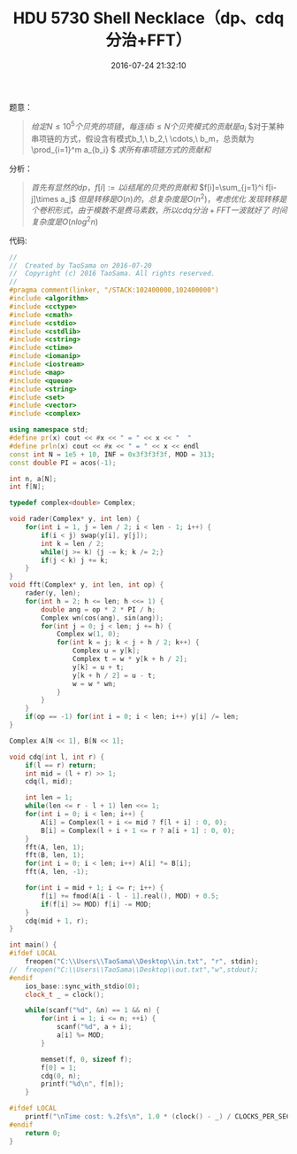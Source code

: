 ﻿---
title: HDU 5730 Shell Necklace（dp、cdq分治+FFT）
categories:
  - 数学
  - FFT/NTT/FWT
  - 
tags:
  - cdq分治
  - FFT
  -
date: 2016-07-24 21:32:10
toc: 
---

题意：
>$给定N\le 10^5个贝壳的项链，每连续i\le N个贝壳模式的贡献是a_i$
$对于某种串项链的方式，假设含有模式b_1,\ b_2,\ \cdots,\ b_m，总贡献为\prod_{i=1}^m a_{b_i} $
$求所有串项链方式的贡献和$

<!-- more -->
分析：
>$首先有显然的dp，f[i]:=以i结尾的贝壳的贡献和$
$f[i]=\sum_{j=1}^i f[i-j]\times a_j$
$但是转移是O(n)的，总复杂度是O(n^2)，考虑优化$
$发现转移是个卷积形式，由于模数不是费马素数，所以cdq分治+FFT一波就好了$
$时间复杂度是O(nlog^2n)$


代码:
```cpp
//
//  Created by TaoSama on 2016-07-20
//  Copyright (c) 2016 TaoSama. All rights reserved.
//
#pragma comment(linker, "/STACK:102400000,102400000")
#include <algorithm>
#include <cctype>
#include <cmath>
#include <cstdio>
#include <cstdlib>
#include <cstring>
#include <ctime>
#include <iomanip>
#include <iostream>
#include <map>
#include <queue>
#include <string>
#include <set>
#include <vector>
#include <complex>

using namespace std;
#define pr(x) cout << #x << " = " << x << "  "
#define prln(x) cout << #x << " = " << x << endl
const int N = 1e5 + 10, INF = 0x3f3f3f3f, MOD = 313;
const double PI = acos(-1);

int n, a[N];
int f[N];

typedef complex<double> Complex;

void rader(Complex* y, int len) {
    for(int i = 1, j = len / 2; i < len - 1; i++) {
        if(i < j) swap(y[i], y[j]);
        int k = len / 2;
        while(j >= k) {j -= k; k /= 2;}
        if(j < k) j += k;
    }
}
void fft(Complex* y, int len, int op) {
    rader(y, len);
    for(int h = 2; h <= len; h <<= 1) {
        double ang = op * 2 * PI / h;
        Complex wn(cos(ang), sin(ang));
        for(int j = 0; j < len; j += h) {
            Complex w(1, 0);
            for(int k = j; k < j + h / 2; k++) {
                Complex u = y[k];
                Complex t = w * y[k + h / 2];
                y[k] = u + t;
                y[k + h / 2] = u - t;
                w = w * wn;
            }
        }
    }
    if(op == -1) for(int i = 0; i < len; i++) y[i] /= len;
}

Complex A[N << 1], B[N << 1];

void cdq(int l, int r) {
    if(l == r) return;
    int mid = (l + r) >> 1;
    cdq(l, mid);

    int len = 1;
    while(len <= r - l + 1) len <<= 1;
    for(int i = 0; i < len; i++) {
        A[i] = Complex(l + i <= mid ? f[l + i] : 0, 0);
        B[i] = Complex(l + i + 1 <= r ? a[i + 1] : 0, 0);
    }
    fft(A, len, 1);
    fft(B, len, 1);
    for(int i = 0; i < len; i++) A[i] *= B[i];
    fft(A, len, -1);

    for(int i = mid + 1; i <= r; i++) {
        f[i] += fmod(A[i - l - 1].real(), MOD) + 0.5;
        if(f[i] >= MOD) f[i] -= MOD;
    }
    cdq(mid + 1, r);
}

int main() {
#ifdef LOCAL
    freopen("C:\\Users\\TaoSama\\Desktop\\in.txt", "r", stdin);
//  freopen("C:\\Users\\TaoSama\\Desktop\\out.txt","w",stdout);
#endif
    ios_base::sync_with_stdio(0);
    clock_t _ = clock();

    while(scanf("%d", &n) == 1 && n) {
        for(int i = 1; i <= n; ++i) {
            scanf("%d", a + i);
            a[i] %= MOD;
        }

        memset(f, 0, sizeof f);
        f[0] = 1;
        cdq(0, n);
        printf("%d\n", f[n]);
    }

#ifdef LOCAL
    printf("\nTime cost: %.2fs\n", 1.0 * (clock() - _) / CLOCKS_PER_SEC);
#endif
    return 0;
}
```